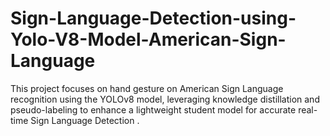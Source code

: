 # Sign-Language-Detection-using-Yolo-V8-Model-American-Sign-Language
This project focuses on hand gesture on American Sign Language recognition using the YOLOv8 model, leveraging knowledge distillation and pseudo-labeling to enhance a lightweight student model for accurate real-time Sign Language Detection .
